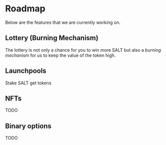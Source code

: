 # Roadmap

Below are the features that we are currently working on.

## Lottery (Burning Mechanism)

The lottery is not only a chance for you to win more SALT but also a _burning mechanism_ for us to keep the value of the token high.

## Launchpools

Stake SALT get tokens

## NFTs

TODO

## Binary options

TODO
